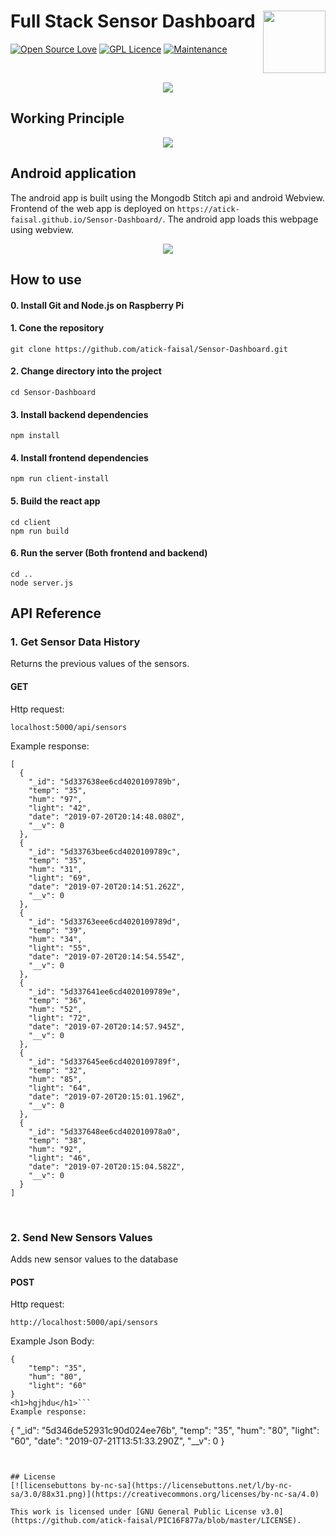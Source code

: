 # Full Stack Sensor Dashboard <img src="http://www.pngpix.com/wp-content/uploads/2016/11/PNGPIX-COM-Pie-Chart-PNG-Transparent-Image-500x498.png" width="100" height="100" align="right"/> 
[![Open Source Love](https://badges.frapsoft.com/os/v2/open-source.svg?v=103)](https://github.com/ellerbrock/open-source-badges/) [![GPL Licence](https://badges.frapsoft.com/os/gpl/gpl.svg?v=103)](https://opensource.org/licenses/GPL-3.0/) [![Maintenance](https://img.shields.io/badge/Maintained%3F-yes-green.svg)](https://GitHub.com/Naereen/StrapDown.js/graphs/commit-activity)

<br>

<p align="center">
  <img src="dashboard.png"/>
</p>

## Working Principle
<p align="center">
  <img src="working_principle.svg"/>
</p>

## Android application
The android app is built using the Mongodb Stitch api and android Webview. Frontend of the web app is deployed on `https://atick-faisal.github.io/Sensor-Dashboard/`. The android app loads this webpage using webview.

<p align="center">
  <img src="android.svg"/>
</p>

## How to use

#### 0. Install Git and Node.js on Raspberry Pi

#### 1. Cone the repository
```
git clone https://github.com/atick-faisal/Sensor-Dashboard.git
```
#### 2. Change directory into the project
```
cd Sensor-Dashboard
```
#### 3. Install backend dependencies
```
npm install
```
#### 4. Install frontend dependencies
```
npm run client-install
```
#### 5. Build the react app
```
cd client
npm run build
```
#### 6. Run the server (Both frontend and backend)
```
cd ..
node server.js
```

## API Reference
### 1. Get Sensor Data History
Returns the previous values of the sensors.
#### GET
Http request:
```
localhost:5000/api/sensors
```
Example response:
```
[
  {
    "_id": "5d337638ee6cd4020109789b",
    "temp": "35",
    "hum": "97",
    "light": "42",
    "date": "2019-07-20T20:14:48.080Z",
    "__v": 0
  },
  {
    "_id": "5d33763bee6cd4020109789c",
    "temp": "35",
    "hum": "31",
    "light": "69",
    "date": "2019-07-20T20:14:51.262Z",
    "__v": 0
  },
  {
    "_id": "5d33763eee6cd4020109789d",
    "temp": "39",
    "hum": "34",
    "light": "55",
    "date": "2019-07-20T20:14:54.554Z",
    "__v": 0
  },
  {
    "_id": "5d337641ee6cd4020109789e",
    "temp": "36",
    "hum": "52",
    "light": "72",
    "date": "2019-07-20T20:14:57.945Z",
    "__v": 0
  },
  {
    "_id": "5d337645ee6cd4020109789f",
    "temp": "32",
    "hum": "85",
    "light": "64",
    "date": "2019-07-20T20:15:01.196Z",
    "__v": 0
  },
  {
    "_id": "5d337648ee6cd402010978a0",
    "temp": "38",
    "hum": "92",
    "light": "46",
    "date": "2019-07-20T20:15:04.582Z",
    "__v": 0
  }
]
```

<br>

### 2. Send New Sensors Values
Adds new sensor values to the database
#### POST
Http request:
```
http://localhost:5000/api/sensors
```
Example Json Body:
```
{
    "temp": "35",
    "hum": "80",
    "light": "60"
}
<h1>hgjhdu</h1>```
Example response:
```
{
    "_id": "5d346de52931c90d024ee76b",
    "temp": "35",
    "hum": "80",
    "light": "60",
    "date": "2019-07-21T13:51:33.290Z",
    "__v": 0
}
```

  
## License
[![licensebuttons by-nc-sa](https://licensebuttons.net/l/by-nc-sa/3.0/88x31.png)](https://creativecommons.org/licenses/by-nc-sa/4.0)

This work is licensed under [GNU General Public License v3.0](https://github.com/atick-faisal/PIC16F877a/blob/master/LICENSE).
